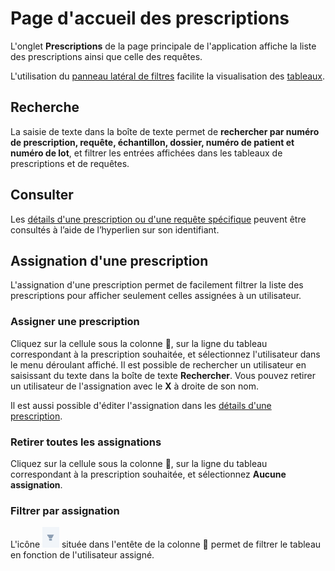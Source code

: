 # Page d'accueil des prescriptions

L'onglet **Prescriptions** de la page principale de l'application affiche la liste des prescriptions ainsi que celle des requêtes.

L'utilisation du [panneau latéral de filtres](/fr/qlin_genetic/filter_panel/filter_panel.md) facilite la visualisation des [tableaux](/fr/qlin_genetic/tables/tables.md).

## Recherche

La saisie de texte dans la boîte de texte permet de **rechercher par numéro de prescription, requête, échantillon, dossier, numéro de patient et numéro de lot**, et filtrer les entrées affichées dans les tableaux de prescriptions et de requêtes.

## Consulter

Les [détails d'une prescription ou d'une requête spécifique](details.md) peuvent être consultés à l’aide de l’hyperlien sur son identifiant.

## Assignation d'une prescription

L'assignation d'une prescription permet de facilement filtrer la liste des prescriptions pour afficher seulement celles assignées à un utilisateur.

### Assigner une prescription

Cliquez sur la cellule sous la colonne 👤, sur la ligne du tableau correspondant à la prescription souhaitée, et sélectionnez l'utilisateur dans le menu déroulant affiché. Il est possible de rechercher un utilisateur en saisissant du texte dans la boîte de texte **Rechercher**. Vous pouvez retirer un utilisateur de l'assignation avec le **X** à droite de son nom.

Il est aussi possible d'éditer l'assignation dans les [détails d'une prescription](details.md).

### Retirer toutes les assignations

Cliquez sur la cellule sous la colonne 👤, sur la ligne du tableau correspondant à la prescription souhaitée, et sélectionnez **Aucune assignation**.

### Filtrer par assignation

L'icône ![filtre](https://raw.githubusercontent.com/Ferlab-Ste-Justine/clin-docs/main/docs/docs-fr/qlin_genetic/prescription/filter_icon.png) située dans l'entête de la colonne 👤 permet de filtrer le tableau en fonction de l'utilisateur assigné.
